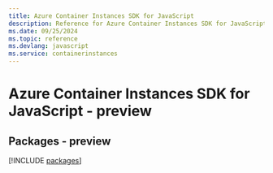 ```yaml
---
title: Azure Container Instances SDK for JavaScript
description: Reference for Azure Container Instances SDK for JavaScript
ms.date: 09/25/2024
ms.topic: reference
ms.devlang: javascript
ms.service: containerinstances
---
```

# Azure Container Instances SDK for JavaScript - preview
## Packages - preview
[!INCLUDE [packages](container-instances-index.md)]